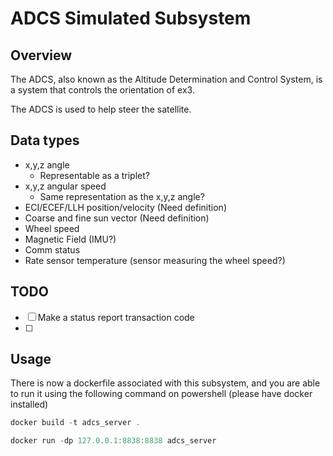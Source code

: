 # ADCS Simulated Subsystem

## Overview

The ADCS, also known as the Altitude Determination and Control System, is a
system that controls the orientation of ex3.

The ADCS is used to help steer the satellite.

## Data types
- x,y,z angle
  - Representable as a triplet?
- x,y,z angular speed
  - Same representation as the x,y,z angle?
- ECI/ECEF/LLH position/velocity (Need definition)
- Coarse and fine sun vector (Need definition)
- Wheel speed
- Magnetic Field (IMU?)
- Comm status
- Rate sensor temperature (sensor measuring the wheel speed?)

## TODO

- [ ] Make a status report transaction code
- [ ] 

## Usage

There is now a dockerfile associated with this subsystem, and you are able to
run it using the following command on powershell (please have docker installed)

```powershell
docker build -t adcs_server .
```

```powershell
docker run -dp 127.0.0.1:8838:8838 adcs_server
```
